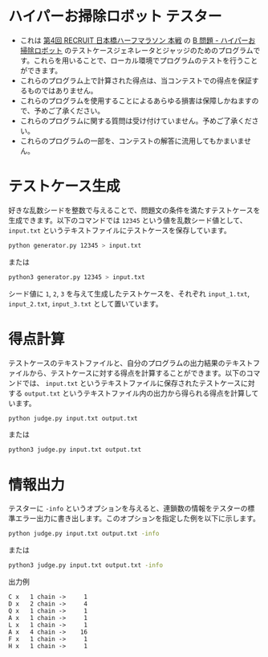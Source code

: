 # ハイパーお掃除ロボット テスター

* これは
[第4回 RECRUIT 日本橋ハーフマラソン 本戦](https://atcoder.jp/contests/rcl-contest-2020-final)
の
[B 問題 - ハイパーお掃除ロボット](https://atcoder.jp/contests/rcl-contest-2020-final/tasks/rcl_contest_2020_final_b)
のテストケースジェネレータとジャッジのためのプログラムです。これらを用いることで、ローカル環境でプログラムのテストを行うことができます。
* これらのプログラム上で計算された得点は、当コンテストでの得点を保証するものではありません。
* これらのプログラムを使用することによるあらゆる損害は保障しかねますので、予めご了承ください。
* これらのプログラムに関する質問は受け付けていません。予めご了承ください。
* これらのプログラムの一部を、コンテストの解答に流用してもかまいません。

# テストケース生成
好きな乱数シードを整数で与えることで、問題文の条件を満たすテストケースを生成できます。以下のコマンドでは `12345` という値を乱数シード値として、`input.txt` というテキストファイルにテストケースを保存しています。

```bash
python generator.py 12345 > input.txt
```
または
```bash
python3 generator.py 12345 > input.txt
```

シード値に `1`, `2`, `3` を与えて生成したテストケースを、それぞれ `input_1.txt`, `input_2.txt`, `input_3.txt` として置いています。

# 得点計算
テストケースのテキストファイルと、自分のプログラムの出力結果のテキストファイルから、テストケースに対する得点を計算することができます。以下のコマンドでは、 `input.txt` というテキストファイルに保存されたテストケースに対する `output.txt` というテキストファイル内の出力から得られる得点を計算しています。

```bash
python judge.py input.txt output.txt
```
または
```bash
python3 judge.py input.txt output.txt
```

# 情報出力
テスターに `-info` というオプションを与えると、連鎖数の情報をテスターの標準エラー出力に書き出します。このオプションを指定した例を以下に示します。
```bash
python judge.py input.txt output.txt -info
```
または
```bash
python3 judge.py input.txt output.txt -info
```

出力例
```
C x   1 chain ->     1
D x   2 chain ->     4
Q x   1 chain ->     1
A x   1 chain ->     1
L x   1 chain ->     1
A x   4 chain ->    16
F x   1 chain ->     1
H x   1 chain ->     1
```
